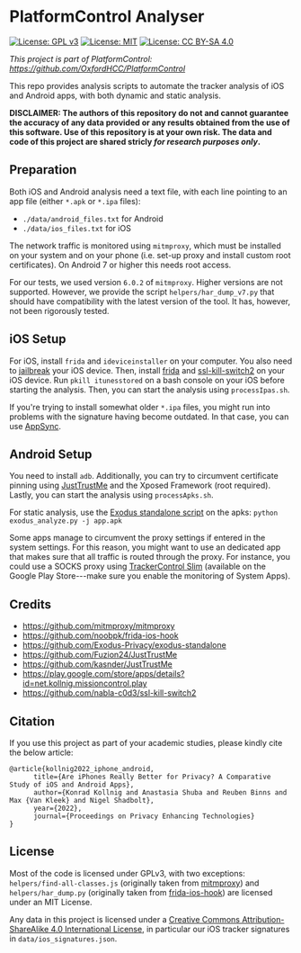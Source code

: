 # PlatformControl Analyser

[![License: GPL v3](https://img.shields.io/badge/License-GPLv3-blue.svg)](https://www.gnu.org/licenses/gpl-3.0) [![License: MIT](https://img.shields.io/badge/License-MIT-yellow.svg)](https://opensource.org/licenses/MIT) [![License: CC BY-SA 4.0](https://img.shields.io/badge/License-CC_BY--SA_4.0-lightgrey.svg)](https://creativecommons.org/licenses/by-sa/4.0/)

*This project is part of PlatformControl: <https://github.com/OxfordHCC/PlatformControl>*

This repo provides analysis scripts to automate the tracker analysis of iOS and Android apps, with both dynamic and static analysis.

**DISCLAIMER: The authors of this repository do not and cannot guarantee the accuracy of any data provided or any results obtained from the use of this software. Use of this repository is at your own risk. The data and code of this project are shared stricly *for research purposes only*.**

## Preparation

Both iOS and Android analysis need a text file, with each line pointing to an app file (either `*.apk` or `*.ipa` files):

- `./data/android_files.txt` for Android
- `./data/ios_files.txt` for iOS

The network traffic is monitored using `mitmproxy`, which must be installed on your system and on your phone (i.e. set-up proxy and install custom root certificates). On Android 7 or higher this needs root access.

For our tests, we used version `6.0.2` of `mitmproxy`. Higher versions are not supported. However, we provide the script `helpers/har_dump_v7.py` that should have compatibility with the latest version of the tool. It has, however, not been rigorously tested.

## iOS Setup

For iOS, install `frida` and `ideviceinstaller` on your computer. You also need to [jailbreak](https://docs.google.com/spreadsheets/d/11DABHIIqwYQKj1L83AK9ywk_hYMjEkcaxpIg6phbTf0/edit#gid=1014970938) your iOS device. Then, install [frida](https://frida.re/docs/ios/#with-jailbreak) and [ssl-kill-switch2](https://github.com/nabla-c0d3/ssl-kill-switch2) on your iOS device. Run `pkill itunesstored` on a bash console on your iOS before starting the analysis. Then, you can start the analysis using `processIpas.sh`.

If you're trying to install somewhat older `*.ipa` files, you might run into problems with the signature having become outdated. In that case, you can use [AppSync](https://github.com/akemin-dayo/AppSync).

## Android Setup

You need to install `adb`. Additionally, you can try to circumvent certificate pinning using [JustTrustMe](https://github.com/kasnder/JustTrustMe) and the Xposed Framework (root required). Lastly, you can start the analysis using `processApks.sh`.

For static analysis, use the [Exodus standalone script](https://github.com/Exodus-Privacy/exodus-standalone) on the apks: `python exodus_analyze.py -j app.apk`

Some apps manage to circumvent the proxy settings if entered in the system settings. For this reason, you might want to use an dedicated app that makes sure that all traffic is routed through the proxy. For instance, you could use a SOCKS proxy using [TrackerControl Slim](https://play.google.com/store/apps/details?id=net.kollnig.missioncontrol.play) (available on the Google Play Store---make sure you enable the monitoring of System Apps).

## Credits

- https://github.com/mitmproxy/mitmproxy
- https://github.com/noobpk/frida-ios-hook
- https://github.com/Exodus-Privacy/exodus-standalone
- https://github.com/Fuzion24/JustTrustMe
- https://github.com/kasnder/JustTrustMe
- https://play.google.com/store/apps/details?id=net.kollnig.missioncontrol.play
- https://github.com/nabla-c0d3/ssl-kill-switch2

## Citation

If you use this project as part of your academic studies, please kindly cite the below article:

```
@article{kollnig2022_iphone_android,
      title={Are iPhones Really Better for Privacy? A Comparative Study of iOS and Android Apps}, 
      author={Konrad Kollnig and Anastasia Shuba and Reuben Binns and Max {Van Kleek} and Nigel Shadbolt},
      year={2022},
      journal={Proceedings on Privacy Enhancing Technologies}
}
```

## License

Most of the code is licensed under GPLv3, with two exceptions: `helpers/find-all-classes.js` (originally taken from [mitmproxy](https://github.com/mitmproxy/mitmproxy)) and `helpers/har_dump.py` (originally taken from [frida-ios-hook](https://github.com/noobpk/frida-ios-hook)) are licensed under an MIT License.

Any data in this project is licensed under a [Creative Commons Attribution-ShareAlike 4.0 International License](https://creativecommons.org/licenses/by-sa/4.0/), in particular our iOS tracker signatures in `data/ios_signatures.json`.
